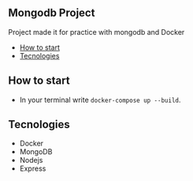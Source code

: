 ## Mongodb Project

Project made it for practice with mongodb and Docker

- [How to start](#how-to-start)
- [Tecnologies](#tecnologies)


## How to start

- In your terminal write `docker-compose up --build`.

## Tecnologies

- Docker
- MongoDB
- Nodejs
- Express
